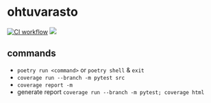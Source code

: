# ohtuvarasto
<a href="https://github.com/hurbios/ohtuvarasto/actions">![CI workflow](https://github.com/hurbios/ohtuvarasto/workflows/CI/badge.svg)</a>
<a href="https://codecov.io/github/hurbios/ohtuvarasto" > 
 <img src="https://codecov.io/github/hurbios/ohtuvarasto/graph/badge.svg?token=7WXTTKFMFV"/> 
</a>

## commands
- `poetry run <command>` or `poetry shell` & `exit`
- `coverage run --branch -m pytest src`
- `coverage report -m`
- generate report `coverage run --branch -m pytest; coverage html`
